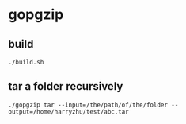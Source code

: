 # gopgzip

## build
`./build.sh`

## tar a folder recursively
`./gopgzip tar --input=/the/path/of/the/folder --output=/home/harryzhu/test/abc.tar`
